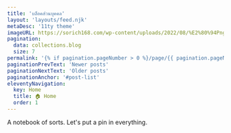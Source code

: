 ```yaml
---
title: 'บล็อคส่วนบุคคล'
layout: 'layouts/feed.njk'
metaDesc: '11ty theme'
imageURL: https://sorich168.com/wp-content/uploads/2022/08/%E2%80%94Pngtree%E2%80%94black-friday-black-gold-metal_931154.jpg
pagination: 
  data: collections.blog
  size: 7
permalink: '{% if pagination.pageNumber > 0 %}/page/{{ pagination.pageNumber }}{% endif %}/index.html'
paginationPrevText: 'Newer posts'
paginationNextText: 'Older posts'
paginationAnchor: '#post-list'
eleventyNavigation:
  key: Home
  title: 🏠 Home
  order: 1
---
```

A notebook of sorts. Let's put a pin in everything. 